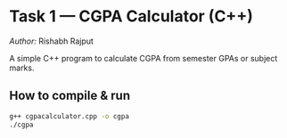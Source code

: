 # Task 1 — CGPA Calculator (C++)

*Author:* Rishabh Rajput  

A simple C++ program to calculate CGPA from semester GPAs or subject marks.

## How to compile & run
```bash
g++ cgpacalculator.cpp -o cgpa
./cgpa
